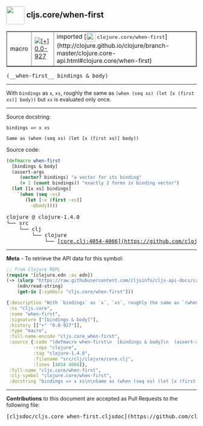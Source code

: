 ## <img width="48px" valign="middle" src="http://i.imgur.com/Hi20huC.png"> cljs.core/when-first

 <table border="1">
<tr>

<td>macro</td>
<td><a href="https://github.com/cljsinfo/cljs-api-docs/tree/0.0-927"><img valign="middle" alt="[+] 0.0-927" src="https://img.shields.io/badge/+-0.0--927-lightgrey.svg"></a> </td>
<td>
imported [<img height="24px" valign="middle" src="http://i.imgur.com/1GjPKvB.png"> <samp>clojure.core/when-first</samp>](http://clojure.github.io/clojure/branch-master/clojure.core-api.html#clojure.core/when-first)
</td>
</tr>
</table>

 <samp>
(__when-first__ bindings & body)<br>
</samp>

---

With `bindings` as `x`, `xs`, roughly the same as `(when (seq xs) (let [x (first
xs)] body))` but `xs` is evaluated only once.

---



Source docstring:

```
bindings => x xs

Same as (when (seq xs) (let [x (first xs)] body))
```

Source code:

```clj
(defmacro when-first
  [bindings & body]
  (assert-args
     (vector? bindings) "a vector for its binding"
     (= 2 (count bindings)) "exactly 2 forms in binding vector")
  (let [[x xs] bindings]
    `(when (seq ~xs)
       (let [~x (first ~xs)]
         ~@body))))
```

 <pre>
clojure @ clojure-1.4.0
└── src
    └── clj
        └── clojure
            └── <ins>[core.clj:4054-4066](https://github.com/clojure/clojure/blob/clojure-1.4.0/src/clj/clojure/core.clj#L4054-L4066)</ins>
</pre>


---

__Meta__ - To retrieve the API data for this symbol:

```clj
;; from Clojure REPL
(require '[clojure.edn :as edn])
(-> (slurp "https://raw.githubusercontent.com/cljsinfo/cljs-api-docs/catalog/cljs-api.edn")
    (edn/read-string)
    (get-in [:symbols "cljs.core/when-first"]))
```

```clj
{:description "With `bindings` as `x`, `xs`, roughly the same as `(when (seq xs) (let [x (first\nxs)] body))` but `xs` is evaluated only once.",
 :ns "cljs.core",
 :name "when-first",
 :signature ["[bindings & body]"],
 :history [["+" "0.0-927"]],
 :type "macro",
 :full-name-encode "cljs.core_when-first",
 :source {:code "(defmacro when-first\n  [bindings & body]\n  (assert-args\n     (vector? bindings) \"a vector for its binding\"\n     (= 2 (count bindings)) \"exactly 2 forms in binding vector\")\n  (let [[x xs] bindings]\n    `(when (seq ~xs)\n       (let [~x (first ~xs)]\n         ~@body))))",
          :repo "clojure",
          :tag "clojure-1.4.0",
          :filename "src/clj/clojure/core.clj",
          :lines [4054 4066]},
 :full-name "cljs.core/when-first",
 :clj-symbol "clojure.core/when-first",
 :docstring "bindings => x xs\n\nSame as (when (seq xs) (let [x (first xs)] body))"}

```

---

__Contributions__ to this document are accepted as Pull Requests to the following file:

 <pre>
[cljsdoc/cljs.core_when-first.cljsdoc](https://github.com/cljsinfo/cljs-api-docs/blob/master/cljsdoc/cljs.core_when-first.cljsdoc)
</pre>

